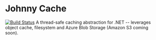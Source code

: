 # Johnny Cache
[![Build Status](https://travis-ci.org/pimbrouwers/johnny-cache.svg?branch=master)](https://travis-ci.org/pimbrouwers/johnny-cache/)
A thread-safe caching abstraction for .NET -- leverages object cache, filesystem and Azure Blob Storage (Amazon S3 coming soon).
